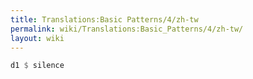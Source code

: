 ```yaml
---
title: Translations:Basic Patterns/4/zh-tw
permalink: wiki/Translations:Basic_Patterns/4/zh-tw/
layout: wiki
---
```


``` Haskell
d1 $ silence
```
